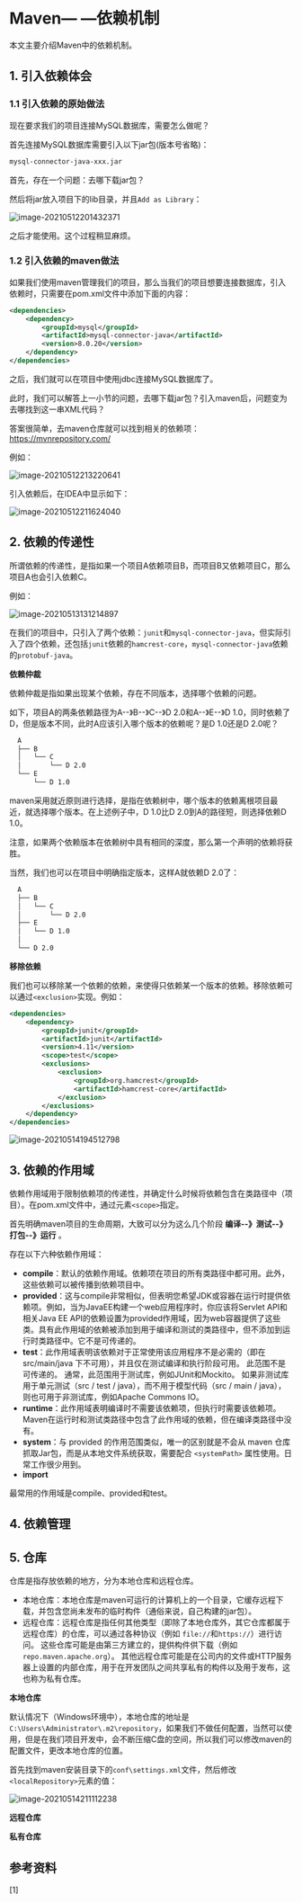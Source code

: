 # Maven— —依赖机制

本文主要介绍Maven中的依赖机制。



## 1. 引入依赖体会

### 1.1 引入依赖的原始做法

现在要求我们的项目连接MySQL数据库，需要怎么做呢？

首先连接MySQL数据库需要引入以下jar包(版本号省略)：

```txt
mysql-connector-java-xxx.jar
```

首先，存在一个问题：去哪下载jar包？

然后将jar放入项目下的lib目录，并且`Add as Library`：

![image-20210512201432371](https://cdn.jsdelivr.net/gh/Lee-0o0/image-store/PicGo/2022-04-01/2378a494c141d2a0d030ee00f71bf17f--03a3--image-20210512201432371.png)

之后才能使用。这个过程稍显麻烦。



### 1.2 引入依赖的maven做法

如果我们使用maven管理我们的项目，那么当我们的项目想要连接数据库，引入依赖时，只需要在pom.xml文件中添加下面的内容：

```xml
<dependencies>
    <dependency>
        <groupId>mysql</groupId>
        <artifactId>mysql-connector-java</artifactId>
        <version>8.0.20</version>
    </dependency>
</dependencies>
```

之后，我们就可以在项目中使用jdbc连接MySQL数据库了。

此时，我们可以解答上一小节的问题，去哪下载jar包？引入maven后，问题变为去哪找到这一串XML代码？

答案很简单，去maven仓库就可以找到相关的依赖项：https://mvnrepository.com/

例如：

![image-20210512213220641](https://cdn.jsdelivr.net/gh/Lee-0o0/image-store/PicGo/2022-04-01/111796d8fca88736f20d689917d22b58--02a2--image-20210512213220641.png)

引入依赖后，在IDEA中显示如下：

![image-20210512211624040](https://cdn.jsdelivr.net/gh/Lee-0o0/image-store/PicGo/2022-04-01/e13907e40e15583d980ff85ca9c4ff13--34e4--image-20210512211624040.png)



## 2. 依赖的传递性

所谓依赖的传递性，是指如果一个项目A依赖项目B，而项目B又依赖项目C，那么项目A也会引入依赖C。

例如：

![image-20210513131214897](https://cdn.jsdelivr.net/gh/Lee-0o0/image-store/PicGo/2022-04-01/b1298a32ede40992140da315fa298633--2660--image-20210513131214897.png)

在我们的项目中，只引入了两个依赖：`junit`和`mysql-connector-java`，但实际引入了四个依赖，还包括`junit`依赖的`hamcrest-core`，`mysql-connector-java`依赖的`protobuf-java`。

**依赖仲裁**

依赖仲裁是指如果出现某个依赖，存在不同版本，选择哪个依赖的问题。

如下，项目A的两条依赖路径为A--》B--》C--》D 2.0和A--》E--》D 1.0，同时依赖了D，但是版本不同，此时A应该引入哪个版本的依赖呢？是D 1.0还是D 2.0呢？

```txt
  A
  ├── B
  │   └── C
  │       └── D 2.0
  └── E
      └── D 1.0
```

maven采用就近原则进行选择，是指在依赖树中，哪个版本的依赖离根项目最近，就选择哪个版本。在上述例子中，D 1.0比D 2.0到A的路径短，则选择依赖D 1.0。

注意，如果两个依赖版本在依赖树中具有相同的深度，那么第一个声明的依赖将获胜。

当然，我们也可以在项目中明确指定版本，这样A就依赖D 2.0了：

```txt
  A
  ├── B
  │   └── C
  │       └── D 2.0
  ├── E
  │   └── D 1.0
  │
  └── D 2.0   
```

**移除依赖**

我们也可以移除某一个依赖的依赖，来使得只依赖某一个版本的依赖。移除依赖可以通过`<exclusion>`实现。例如：

```xml
<dependencies>
    <dependency>
        <groupId>junit</groupId>
        <artifactId>junit</artifactId>
        <version>4.11</version>
        <scope>test</scope>
        <exclusions>
            <exclusion>
                <groupId>org.hamcrest</groupId>
                <artifactId>hamcrest-core</artifactId>
            </exclusion>
        </exclusions>
    </dependency>
</dependencies>
```

![image-20210514194512798](https://cdn.jsdelivr.net/gh/Lee-0o0/image-store/PicGo/2022-04-01/cb74085dfb6100cc68a9f1e7ad76cb26--c398--image-20210514194512798.png)



## 3. 依赖的作用域

依赖作用域用于限制依赖项的传递性，并确定什么时候将依赖包含在类路径中（项目）。在pom.xml文件中，通过元素`<scope>`指定。

首先明确maven项目的生命周期，大致可以分为这么几个阶段 **编译--》测试--》打包--》运行** 。

存在以下六种依赖作用域：

- **compile**：默认的依赖作用域。依赖项在项目的所有类路径中都可用。此外，这些依赖可以被传播到依赖项目中。
- **provided**：这与compile非常相似，但表明您希望JDK或容器在运行时提供依赖项。例如，当为JavaEE构建一个web应用程序时，你应该将Servlet API和相关Java EE API的依赖设置为provided作用域，因为web容器提供了这些类。具有此作用域的依赖被添加到用于编译和测试的类路径中，但不添加到运行时类路径中。它不是可传递的。
- **test**：此作用域表明该依赖对于正常使用该应用程序不是必需的（即在 src/main/java 下不可用），并且仅在测试编译和执行阶段可用。 此范围不是可传递的。 通常，此范围用于测试库，例如JUnit和Mockito。 如果非测试库用于单元测试（src / test / java），而不用于模型代码（src / main / java），则也可用于非测试库，例如Apache Commons IO。
- **runtime**：此作用域表明编译时不需要该依赖项，但执行时需要该依赖项。Maven在运行时和测试类路径中包含了此作用域的依赖，但在编译类路径中没有。
- **system**：与 provided 的作用范围类似，唯一的区别就是不会从 maven 仓库抓取Jar包，而是从本地文件系统获取，需要配合 `<systemPath>` 属性使用。日常工作很少用到。
- **import**

最常用的作用域是compile、provided和test。



## 4. 依赖管理







## 5. 仓库

仓库是指存放依赖的地方，分为本地仓库和远程仓库。

- 本地仓库：本地仓库是maven可运行的计算机上的一个目录，它缓存远程下载，并包含您尚未发布的临时构件（通俗来说，自己构建的jar包）。
- 远程仓库：远程仓库是指任何其他类型（即除了本地仓库外，其它仓库都属于远程仓库）的仓库，可以通过各种协议（例如 `file://`和`https://`）进行访问。 这些仓库可能是由第三方建立的，提供构件供下载（例如`repo.maven.apache.org`）。 其他远程仓库可能是在公司内的文件或HTTP服务器上设置的内部仓库，用于在开发团队之间共享私有的构件以及用于发布，这也称为私有仓库。

**本地仓库**

默认情况下（Windows环境中），本地仓库的地址是`C:\Users\Administrator\.m2\repository`，如果我们不做任何配置，当然可以使用，但是在我们项目开发中，会不断压缩C盘的空间，所以我们可以修改maven的配置文件，更改本地仓库的位置。

首先找到maven安装目录下的`conf\settings.xml`文件，然后修改`<localRepository>`元素的值：

![image-20210514211112238](https://cdn.jsdelivr.net/gh/Lee-0o0/image-store/PicGo/2022-04-01/0ba0d307423b5ea0394d731501323535--1ca8--image-20210514211112238.png)

**远程仓库**





**私有仓库**





## 参考资料

[1] 